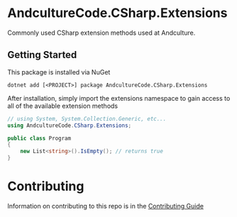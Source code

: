 # AndcultureCode.CSharp.Extensions
Commonly used CSharp extension methods used at Andculture.

## Getting Started
This package is installed via NuGet
```
dotnet add [<PROJECT>] package AndcultureCode.CSharp.Extensions
```

After installation, simply import the extensions namespace to gain access
to all of the available extension methods
```csharp
// using System, System.Collection.Generic, etc...
using AndcultureCode.CSharp.Extensions;

public class Program
{
    new List<string>().IsEmpty(); // returns true
}
```

Contributing
======

Information on contributing to this repo is in the [Contributing Guide](CONTRIBUTING.md)